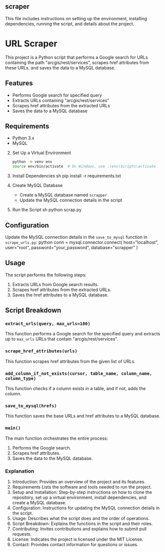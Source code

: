 ## scraper
This file includes instructions on setting up the environment, installing dependencies, running the script, and details about the project.

# URL Scraper

This project is a Python script that performs a Google search for URLs containing the path "arcgis/rest/services", scrapes href attributes from these URLs, and saves the data to a MySQL database.

## Features

- Performs Google search for specified query
- Extracts URLs containing "arcgis/rest/services"
- Scrapes href attributes from the extracted URLs
- Saves the data to a MySQL database

## Requirements

- Python 3.x
- MySQL

2. Set Up a Virtual Environment
   ```sh
   python -m venv env
   source env/bin/activate  # On Windows, use .\env\Scripts\activate
   ```

3. Install Dependencies
   sh
   pip install -r requirements.txt
   

4. Create MySQL Database
   - Create a MySQL database named `scrapper`
   - Update the MySQL connection details in the script

5. Run the Script
   sh
   python scrap.py
   

## Configuration

Update the MySQL connection details in the `save_to_mysql` function in `scrape_urls.py`:
python
conn = mysql.connector.connect(
    host="localhost",
    user="root",
    password="your_password",
    database="scrapper"
)

## Usage

The script performs the following steps:

1. Extracts URLs from Google search results.
2. Scrapes href attributes from the extracted URLs.
3. Saves the href attributes to a MySQL database.

## Script Breakdown

### `extract_urls(query, max_urls=100)`

This function performs a Google search for the specified query and extracts up to `max_urls` URLs that contain "arcgis/rest/services".

### `scrape_href_attributes(urls)`

This function scrapes href attributes from the given list of URLs.

### `add_column_if_not_exists(cursor, table_name, column_name, column_type)`

This function checks if a column exists in a table, and if not, adds the column.

### `save_to_mysql(hrefs)`

This function saves the base URLs and href attributes to a MySQL database.

### `main()`

The main function orchestrates the entire process:
1. Performs the Google search.
2. Scrapes href attributes.
3. Saves the data to the MySQL database.

### Explanation

1. Introduction: Provides an overview of the project and its features.
2. Requirements Lists the software and tools needed to run the project.
3. Setup and Installation: Step-by-step instructions on how to clone the repository, set up a virtual environment, install dependencies, and create a MySQL database.
4. Configuration: Instructions for updating the MySQL connection details in the script.
5. Usage: Describes what the script does and the order of operations.
6. Script Breakdown: Explains the functions in the script and their roles.
7. Contributing: Invites contributions and explains how to submit pull requests.
8. License: Indicates the project is licensed under the MIT License.
9. Contact: Provides contact information for questions or issues.

